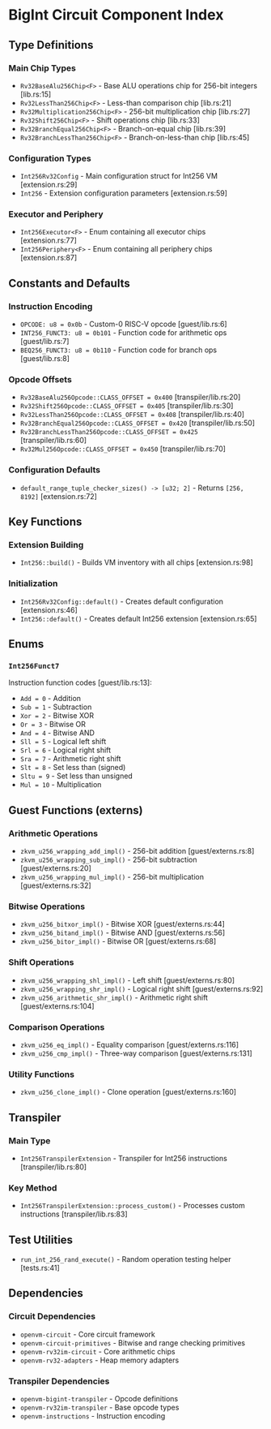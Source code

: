 # BigInt Circuit Component Index

## Type Definitions

### Main Chip Types
- `Rv32BaseAlu256Chip<F>` - Base ALU operations chip for 256-bit integers [lib.rs:15]
- `Rv32LessThan256Chip<F>` - Less-than comparison chip [lib.rs:21]
- `Rv32Multiplication256Chip<F>` - 256-bit multiplication chip [lib.rs:27]
- `Rv32Shift256Chip<F>` - Shift operations chip [lib.rs:33]
- `Rv32BranchEqual256Chip<F>` - Branch-on-equal chip [lib.rs:39]
- `Rv32BranchLessThan256Chip<F>` - Branch-on-less-than chip [lib.rs:45]

### Configuration Types
- `Int256Rv32Config` - Main configuration struct for Int256 VM [extension.rs:29]
- `Int256` - Extension configuration parameters [extension.rs:59]

### Executor and Periphery
- `Int256Executor<F>` - Enum containing all executor chips [extension.rs:77]
- `Int256Periphery<F>` - Enum containing all periphery chips [extension.rs:87]

## Constants and Defaults

### Instruction Encoding
- `OPCODE: u8 = 0x0b` - Custom-0 RISC-V opcode [guest/lib.rs:6]
- `INT256_FUNCT3: u8 = 0b101` - Function code for arithmetic ops [guest/lib.rs:7]
- `BEQ256_FUNCT3: u8 = 0b110` - Function code for branch ops [guest/lib.rs:8]

### Opcode Offsets
- `Rv32BaseAlu256Opcode::CLASS_OFFSET = 0x400` [transpiler/lib.rs:20]
- `Rv32Shift256Opcode::CLASS_OFFSET = 0x405` [transpiler/lib.rs:30]
- `Rv32LessThan256Opcode::CLASS_OFFSET = 0x408` [transpiler/lib.rs:40]
- `Rv32BranchEqual256Opcode::CLASS_OFFSET = 0x420` [transpiler/lib.rs:50]
- `Rv32BranchLessThan256Opcode::CLASS_OFFSET = 0x425` [transpiler/lib.rs:60]
- `Rv32Mul256Opcode::CLASS_OFFSET = 0x450` [transpiler/lib.rs:70]

### Configuration Defaults
- `default_range_tuple_checker_sizes() -> [u32; 2]` - Returns `[256, 8192]` [extension.rs:72]

## Key Functions

### Extension Building
- `Int256::build()` - Builds VM inventory with all chips [extension.rs:98]

### Initialization
- `Int256Rv32Config::default()` - Creates default configuration [extension.rs:46]
- `Int256::default()` - Creates default Int256 extension [extension.rs:65]

## Enums

### `Int256Funct7`
Instruction function codes [guest/lib.rs:13]:
- `Add = 0` - Addition
- `Sub = 1` - Subtraction  
- `Xor = 2` - Bitwise XOR
- `Or = 3` - Bitwise OR
- `And = 4` - Bitwise AND
- `Sll = 5` - Logical left shift
- `Srl = 6` - Logical right shift
- `Sra = 7` - Arithmetic right shift
- `Slt = 8` - Set less than (signed)
- `Sltu = 9` - Set less than unsigned
- `Mul = 10` - Multiplication

## Guest Functions (externs)

### Arithmetic Operations
- `zkvm_u256_wrapping_add_impl()` - 256-bit addition [guest/externs.rs:8]
- `zkvm_u256_wrapping_sub_impl()` - 256-bit subtraction [guest/externs.rs:20]
- `zkvm_u256_wrapping_mul_impl()` - 256-bit multiplication [guest/externs.rs:32]

### Bitwise Operations
- `zkvm_u256_bitxor_impl()` - Bitwise XOR [guest/externs.rs:44]
- `zkvm_u256_bitand_impl()` - Bitwise AND [guest/externs.rs:56]
- `zkvm_u256_bitor_impl()` - Bitwise OR [guest/externs.rs:68]

### Shift Operations
- `zkvm_u256_wrapping_shl_impl()` - Left shift [guest/externs.rs:80]
- `zkvm_u256_wrapping_shr_impl()` - Logical right shift [guest/externs.rs:92]
- `zkvm_u256_arithmetic_shr_impl()` - Arithmetic right shift [guest/externs.rs:104]

### Comparison Operations
- `zkvm_u256_eq_impl()` - Equality comparison [guest/externs.rs:116]
- `zkvm_u256_cmp_impl()` - Three-way comparison [guest/externs.rs:131]

### Utility Functions
- `zkvm_u256_clone_impl()` - Clone operation [guest/externs.rs:160]

## Transpiler

### Main Type
- `Int256TranspilerExtension` - Transpiler for Int256 instructions [transpiler/lib.rs:80]

### Key Method
- `Int256TranspilerExtension::process_custom()` - Processes custom instructions [transpiler/lib.rs:83]

## Test Utilities

- `run_int_256_rand_execute()` - Random operation testing helper [tests.rs:41]

## Dependencies

### Circuit Dependencies
- `openvm-circuit` - Core circuit framework
- `openvm-circuit-primitives` - Bitwise and range checking primitives
- `openvm-rv32im-circuit` - Core arithmetic chips
- `openvm-rv32-adapters` - Heap memory adapters

### Transpiler Dependencies  
- `openvm-bigint-transpiler` - Opcode definitions
- `openvm-rv32im-transpiler` - Base opcode types
- `openvm-instructions` - Instruction encoding